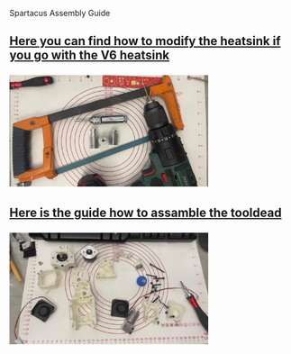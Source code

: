 <p align="left">Spartacus Assembly Guide </p>


##   <a href="v6_heatsink_mod.md" > Here you can find how to modify the heatsink if you go with the V6 heatsink </a>
###  <a href="v6_heatsink_mod.md" > <img style="max-width: 70%;" src="https://github.com/dury10/Spartacus/blob/main/IMAGES/spartacus_assembly/v6_heatsink_mod/heatsink_mod.jpeg"></a>


##   <a href="toolhead_assembly.md" > Here is the guide how to assamble the tooldead  </a>
###  <a href="toolhead_assembly.md" > <img style="max-width: 70%;" src="https://github.com/dury10/Spartacus/blob/main/IMAGES/spartacus_assembly/1.jpeg"></a>



